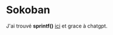 # Sokoban

J'ai trouvé  <b>sprintf()</b> <a href="https://www.geeksforgeeks.org/c/how-to-convert-an-integer-to-a-string-in-c/">ici</a> et grace à chatgpt.